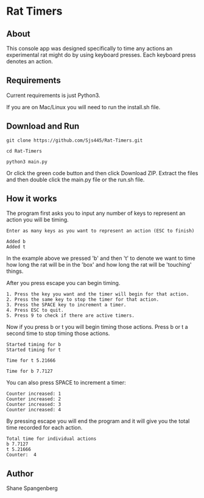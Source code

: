 # Rat Timers

## About

This console app was designed specifically to time any actions an experimental rat might do by using keyboard presses. Each keyboard press denotes an action.

## Requirements

Current requirements is just Python3.

If you are on Mac/Linux you will need to run the install.sh file.

## Download and Run

```
git clone https://github.com/Sjs445/Rat-Timers.git
```

```
cd Rat-Timers
```

```
python3 main.py
```

Or click the green code button and then click Download ZIP. Extract the files and then double click the main.py file or the run.sh file.


## How it works

The program first asks you to input any number of keys to represent an action you will be timing.

```
Enter as many keys as you want to represent an action (ESC to finish)

Added b
Added t
```

In the example above we pressed 'b' and then 't' to denote we want to time how long the rat will be in the 'box' and how long the rat will be 'touching' things.

After you press escape you can begin timing.

```
1. Press the key you want and the timer will begin for that action.
2. Press the same key to stop the timer for that action.
3. Press the SPACE key to increment a timer.
4. Press ESC to quit.
5. Press 9 to check if there are active timers.
```

Now if you press b or t you will begin timing those actions. Press b or t a second time to stop timing those actions.

```
Started timing for b
Started timing for t

Time for t 5.21666

Time for b 7.7127
```

You can also press SPACE to increment a timer:
```
Counter increased: 1
Counter increased: 2
Counter increased: 3
Counter increased: 4
```

By pressing escape you will end the program and it will give you the total time recorded for each action.

```
Total time for individual actions
b 7.7127
t 5.21666
Counter:  4
```

## Author

Shane Spangenberg
